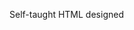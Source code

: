 Self-taught HTML designed
              
 
 
 
      
 
 
                                                                                                                                                                                                       